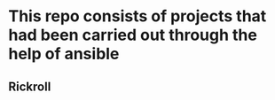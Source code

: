# This repo consists of projects that had been carried out through the help of ansible 
## Rickroll

